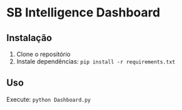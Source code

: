 # SB Intelligence Dashboard

## Instalação
1. Clone o repositório
2. Instale dependências: `pip install -r requirements.txt`

## Uso
Execute: `python Dashboard.py`

